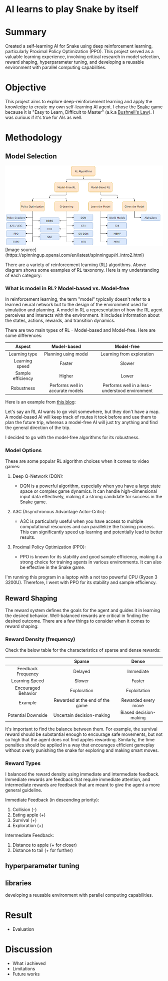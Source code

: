 # AI learns to play Snake by itself

# Summary

Created a self-learning AI for Snake using deep reinforcement learning, particularly Proximal Policy Optimization (PPO). This project served as a valuable learning experience, involving critical research in model selection, reward shaping, hyperparameter tuning, and developing a reusable environment with parallel computing capabilities.

# Objective

This project aims to explore deep-reinforcement learning and apply the knowledge to create my own self-learning AI agent. I chose the [Snake](https://en.wikipedia.org/wiki/Snake_(video_game_genre)) game because it is "Easy to Learn, Difficult to Master" (a.k.a [Bushnell's Law](https://en.wikipedia.org/wiki/Bushnell%27s_Law)). I was curious if it's true for AIs as well. 

# Methodology

## Model Selection

<img src="readme_image/rl_algorithms.png" width="600">
[Image source](https://spinningup.openai.com/en/latest/spinningup/rl_intro2.html)

There are a variety of reinforcement learning (RL) algorithms. Above diagram shows some examples of RL taxonomy. Here is my understanding of each category:

### What is model in RL? Model-based vs. Model-free 

In reinforcement learning, the term "model" typically doesn't refer to a learned neural network but to the design of the environment used for simulation and planning. A model in RL a representation of how the RL agent perceives and interacts with the environment. It includes information about the states, actions, rewards, and transition dynamics.

There are two main types of RL - Model-based and Model-free. Here are some differences:

|       Aspect       |           Model-based            |                   Model-free                   |
|:------------------:|:--------------------------------:|:----------------------------------------------:|
|   Learning type    |       Planning using model       |           Learning from exploration            |
|   Learning speed   |              Faster              |                     Slower                     |
| Sample efficiency  |              Higher              |                     Lower                      |
|     Robustness     | Performs well in accurate models | Performs well in a less-understood environment |

Here is an example from [this blog](https://medium.com/the-official-integrate-ai-blog/understanding-reinforcement-learning-93d4e34e5698):

Let's say an RL AI wants to go visit somewhere, but they don't have a map. A model-based AI will keep track of routes it took before and use them to plan the future trip, whereas a model-free AI will just try anything and find the general direction of the trip.

I decided to go with the model-free algorithms for its robustness. 

### Model Options

These are some popular RL algorithm choices when it comes to video games:

1. Deep Q-Network (DQN):
    * DQN is a powerful algorithm, especially when you have a large state space or complex game dynamics. It can handle high-dimensional input data effectively, making it a strong candidate for success in the Snake game.

2. A3C (Asynchronous Advantage Actor-Critic):
    * A3C is particularly useful when you have access to multiple computational resources and can parallelize the training process. This can significantly speed up learning and potentially lead to better results.

3. Proximal Policy Optimization (PPO):
    * PPO is known for its stability and good sample efficiency, making it a strong choice for training agents in various environments. It can also be effective in the Snake game.

I'm running this program in a laptop with a not too powerful CPU (Ryzen 3 3200U). Therefore, I went with PPO for its stability and sample efficiency. 

## Reward Shaping

The reward system defines the goals for the agent and guides it in learning the desired behavior. Well-balanced rewards are critical in finding the desired outcome. There are a few things to consider when it comes to reward shaping:

### Reward Density (frequency)

Check the below table for the characteristics of sparse and dense rewards:   

|                     |             Sparse              |         Dense          |
|:-------------------:|:-------------------------------:|:----------------------:|
| Feedback Frequency  |             Delayed             |       Immediate        |
|   Learning Speed    |             Slower              |         Faster         |
| Encouraged Behavior |           Exploration           |      Exploitation      |
|       Example       | Rewarded at the end of the game |  Rewarded every move   |
| Potential Downside  |    Uncertain decision-making    | Biased decision-making |

It's important to find the balance between them. For example, the survival reward should be substantial enough to encourage safe movements, but not so high that the agent does not find apples rewarding. Similarly, the time penalties should be applied in a way that encourages efficient gameplay without overly punishing the snake for exploring and making smart moves.

### Reward Types

I balanced the reward density using immediate and intermediate feedback. Immediate rewards are feedback that require immediate attention, and intermediate rewards are feedback that are meant to give the agent a more general guideline.

Immediate Feedback (in descending priority):
1. Collision (-)
2. Eating apple (+)
3. Survival (+)
4. Exploration (+)

Intermediate Feedback:
1. Distance to apple (+ for closer)
2. Distance to tail (+ for further)

## hyperparameter tuning

## libraries

developing a reusable environment with parallel computing capabilities.


# Result

* Evaluation

# Discussion

* What i achieved
* Limitations
* Future works
